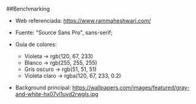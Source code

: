 ##Benchmarking

- Web referenciada: https://www.rammaheshwari.com/

- Fuente: "Source Sans Pro", sans-serif;

- Guía de colores: 
    * Violeta -> rgb(120, 67, 233)
	* Blanco -> rgb(255, 255, 255)
	* Gris oscuro -> rgb(51, 51, 51)
    * Violeta claro -> rgba(120, 67, 233, 0.2)
- Background principal: https://wallpapers.com/images/featured/gray-and-white-hx07vl1uyd2rwgls.jpg
